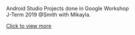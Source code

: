 Android Studio Projects done in Google Workshop\
J-Term 2019 @Smith with Mikayla.

[Click to view more](https://appliedcsskills.withgoogle.com/)
